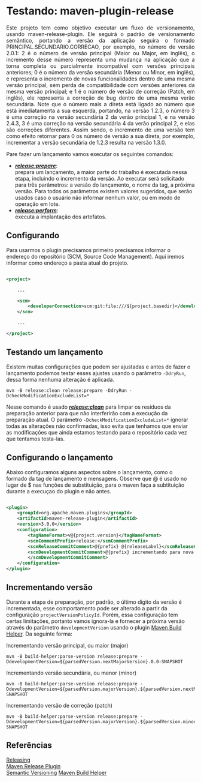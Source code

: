 # Testando: maven-plugin-release

<p style="text-align: justify">
Este projeto tem como objetivo executar um fluxo de versionamento, usando maven-release-plugin. Ele seguirá o 
padrão de versionamento semântico, portando a versão da aplicação seguira o formado PRINCIPAL.SECUNDARIO.CORRECAO, 
por exemplo, no número de versão 2.0.1: 2 é o número de versão principal (Maior ou Major, em inglês), o incremento 
desse número representa uma mudança na aplicação que a torna completa ou parcialmente incompatível com versões 
principais anteriores; 0 é o número da versão secundária (Menor ou Minor, em inglês), e representa o incremento de novas
funcionalidades dentro de uma mesma versão principal, sem perda de compatibilidade com versões anteriores da mesma
versão principal; e 1 é o número de versão de correção (Patch, em inglês), ele representa a correção de bug dentro 
de uma mesma verão secundária. Note que o número mais a direta está ligado ao número que está imediatamenta a sua 
esquerda, portando, na versão 1.2.3, o número 3 é uma correção na versão secundária 2 da verão principal 1, e na versão 
2.4.3, 3 é uma correção na versão secundária 4 da verão principal 2, e elas são correções diferentes. Assim sendo, o 
incremento de uma versão tem como efeito retornar para 0 os número de versão a sua direta, por exemplo, incrementar 
a versão secundária de 1.2.3 resulta na versão 1.3.0.
</p>



Pare fazer um lançamento vamos executar os seguintes comandos:

* [***release:prepare***](https://maven.apache.org/maven-release/maven-release-plugin/usage/prepare-release.html):  
  prepara um lançamento, a maior parte do trabalho é executada nessa etapa, incluindo o incremento da
  versão. Ao executar será solicitado para três parâmetros: a versão do lançamento, o nome da tag, a próxima versão.
  Para todos os parâmetros existem valores sugeridos, que serão usados caso o usuário não informar nenhum valor, ou em
  modo de operação em lote.
* [***release:perform***](https://maven.apache.org/maven-release/maven-release-plugin/usage/perform-release.html):  
  executa a implantação dos artefatos.

## Configurando

Para usarmos o plugin precisamos primeiro precisamos informar o endereço do repositório (SCM, Source Code Management).
Aqui iremos informar como endereço a pasta atual do projeto.

```xml

<project>

    ...

    <scm>
        <developerConnection>scm:git:file:///${project.basedir}</developerConnection>
    </scm>

    ...

</project>
```

## Testando um lançamento

Existem muitas configurações que podem ser ajustadas e antes de fazer o lançamento podemos testar esses ajustes usando o
parâmetro ```-DdryRun```, dessa forma nenhuma alteração é aplicada.

```
mvn -B release:clean release:prepare -DdryRun -DcheckModificationExcludeList=*
```

Nesse comando é usado [
***release:clean***](https://maven.apache.org/maven-release/maven-release-plugin/usage/clean-release.html) para limpar
os resíduos da preparação anterior para que não interferirão com a execução da preparação atual. O
parâmetro ```-DcheckModificationExcludeList=*``` ignorar todas as alterações não confirmadas, isso evita que tenhamos
que enviar as
modificações que ainda estamos testando para o repositório cada vez que tentamos testa-las.

## Configurando o lançamento

Abaixo configuramos alguns aspectos sobre o lançamento, como o formado da tag de lançamento e mensagens.
Observe que @ é usado no lugar de $ nas funções de substituição, para o maven faça a subtituição durante a execuçao do
plugin e não antes.

```xml

<plugin>
    <groupId>org.apache.maven.plugins</groupId>
    <artifactId>maven-release-plugin</artifactId>
    <version>3.0.0</version>
    <configuration>
        <tagNameFormat>v@{project.version}</tagNameFormat>
        <scmCommentPrefix>release:</scmCommentPrefix>
        <scmReleaseCommitComment>@{prefix} @{releaseLabel}</scmReleaseCommitComment>
        <scmDevelopmentCommitComment>@{prefix} incrementando para nova versão de desenvolvimento
        </scmDevelopmentCommitComment>
    </configuration>
</plugin>
```

## Incrementando versão

Durante a etapa de preparação, por padrão, o último digito da versão é incrementada, esse comportamento pode ser
alterado
a partir da configuração ```projectVersionPolicyId```. Porém, essa configuração tem certas limitações, portanto vamos
ignora-la e
fornecer a próxima versão através do parâmetro ``developmentVersion`` usando o
plugin [Maven Build Helper](https://www.mojohaus.org/build-helper-maven-plugin/).
Da seguinte forma:

Incrementando versão principal, ou maior (major)

```
mvn -B build-helper:parse-version release:prepare -DdevelopmentVersion=${parsedVersion.nextMajorVersion}.0.0-SNAPSHOT
```

Incrementando versão secundária, ou menor (minor)

```
mvn -B build-helper:parse-version release:prepare -DdevelopmentVersion=${parsedVersion.majorVersion}.${parsedVersion.nextMinorVersion}.0-SNAPSHOT
```

Incrementando versão de correção (patch)

```
mvn -B build-helper:parse-version release:prepare -DdevelopmentVersion=${parsedVersion.majorVersion}.${parsedVersion.minorVersion}.${parsedVersion.nextIncrementalVersion}-SNAPSHOT
```

## Referências

[Releasing](https://maven.apache.org/guides/mini/guide-releasing.html)  
[Maven Release Plugin](https://maven.apache.org/maven-release/maven-release-plugin/index.html)  
[Semantic Versioning](https://semver.org/)
[Maven Build Helper](https://www.mojohaus.org/build-helper-maven-plugin/)